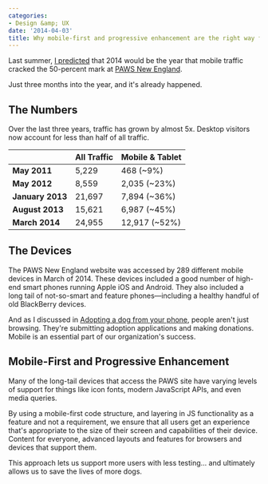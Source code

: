 ```yaml
---
categories:
- Design &amp; UX
date: '2014-04-03'
title: Why mobile-first and progressive enhancement are the right way forward
---
```


Last summer, <a href="https://gomakethings.com/adopting-a-dog-from-your-phone/">I predicted</a> that 2014 would be the year that mobile traffic cracked the 50-percent mark at <a href="http://www.pawsnewengland.com/">PAWS New England</a>.

Just three months into the year, and it's already happened.

<!--more-->

<h2>The Numbers</h2>

Over the last three years, traffic has grown by almost 5x. Desktop visitors now account for less than half of all traffic.

<table>
    <thead>
        <tr>
            <th></th>
            <th>All Traffic</th>
            <th>Mobile &amp; Tablet</th>
        </tr>
    </thead>
    <tbody>
        <tr>
            <td><strong>May 2011</strong></td>
            <td>5,229</td>
            <td>468 (~9%)</td>
        </tr>
        <tr>
            <td><strong>May 2012</strong></td>
            <td>8,559</td>
            <td>2,035 (~23%)</td>
        </tr>
        <tr>
            <td><strong>January 2013</strong></td>
            <td>21,697</td>
            <td>7,894 (~36%)</td>
        </tr>
        <tr>
            <td><strong>August 2013</strong></td>
            <td>15,621</td>
            <td>6,987 (~45%)</td>
        </tr>
        <tr>
            <td><strong>March 2014</strong></td>
            <td>24,955</td>
            <td>12,917 (~52%)</td>
        </tr>
    </tbody>
</table>

<h2>The Devices</h2>

The PAWS New England website was accessed by 289 different mobile devices in March of 2014. These devices included a good number of high-end smart phones running Apple iOS and Android. They also included a long tail of not-so-smart and feature phones&mdash;including a healthy handful of old BlackBerry devices.

And as I discussed in <a href="https://gomakethings.com/adopting-a-dog-from-your-phone/">Adopting a dog from your phone</a>, people aren't just browsing. They're submitting adoption applications and making donations. Mobile is an essential part of our organization's success.

<h2>Mobile-First and Progressive Enhancement</h2>

Many of the long-tail devices that access the PAWS site have varying levels of support for things like icon fonts, modern JavaScript APIs, and even media queries.

By using a mobile-first code structure, and layering in JS functionality as a feature and not a requirement, we ensure that all users get an experience that's appropriate to the size of their screen and capabilities of their device. Content for everyone, advanced layouts and features for browsers and devices that support them.

This approach lets us support more users with less testing... and ultimately allows us to save the lives of more dogs.